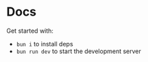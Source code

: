 # Docs

Get started with:

- `bun i` to install deps
- `bun run dev` to start the development server